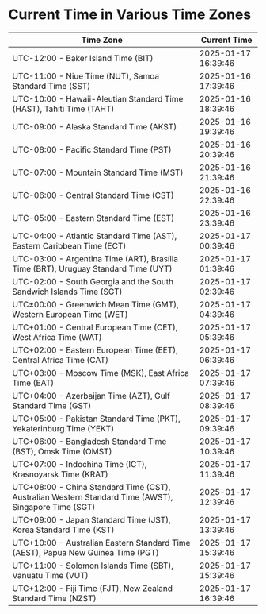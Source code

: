 # Current Time in Various Time Zones

| Time Zone | Current Time |
|-----------|--------------|
| UTC-12:00 - Baker Island Time (BIT) | 2025-01-17 16:39:46 |
| UTC-11:00 - Niue Time (NUT), Samoa Standard Time (SST) | 2025-01-16 17:39:46 |
| UTC-10:00 - Hawaii-Aleutian Standard Time (HAST), Tahiti Time (TAHT) | 2025-01-16 18:39:46 |
| UTC-09:00 - Alaska Standard Time (AKST) | 2025-01-16 19:39:46 |
| UTC-08:00 - Pacific Standard Time (PST) | 2025-01-16 20:39:46 |
| UTC-07:00 - Mountain Standard Time (MST) | 2025-01-16 21:39:46 |
| UTC-06:00 - Central Standard Time (CST) | 2025-01-16 22:39:46 |
| UTC-05:00 - Eastern Standard Time (EST) | 2025-01-16 23:39:46 |
| UTC-04:00 - Atlantic Standard Time (AST), Eastern Caribbean Time (ECT) | 2025-01-17 00:39:46 |
| UTC-03:00 - Argentina Time (ART), Brasília Time (BRT), Uruguay Standard Time (UYT) | 2025-01-17 01:39:46 |
| UTC-02:00 - South Georgia and the South Sandwich Islands Time (SGT) | 2025-01-17 02:39:46 |
| UTC±00:00 - Greenwich Mean Time (GMT), Western European Time (WET) | 2025-01-17 04:39:46 |
| UTC+01:00 - Central European Time (CET), West Africa Time (WAT) | 2025-01-17 05:39:46 |
| UTC+02:00 - Eastern European Time (EET), Central Africa Time (CAT) | 2025-01-17 06:39:46 |
| UTC+03:00 - Moscow Time (MSK), East Africa Time (EAT) | 2025-01-17 07:39:46 |
| UTC+04:00 - Azerbaijan Time (AZT), Gulf Standard Time (GST) | 2025-01-17 08:39:46 |
| UTC+05:00 - Pakistan Standard Time (PKT), Yekaterinburg Time (YEKT) | 2025-01-17 09:39:46 |
| UTC+06:00 - Bangladesh Standard Time (BST), Omsk Time (OMST) | 2025-01-17 10:39:46 |
| UTC+07:00 - Indochina Time (ICT), Krasnoyarsk Time (KRAT) | 2025-01-17 11:39:46 |
| UTC+08:00 - China Standard Time (CST), Australian Western Standard Time (AWST), Singapore Time (SGT) | 2025-01-17 12:39:46 |
| UTC+09:00 - Japan Standard Time (JST), Korea Standard Time (KST) | 2025-01-17 13:39:46 |
| UTC+10:00 - Australian Eastern Standard Time (AEST), Papua New Guinea Time (PGT) | 2025-01-17 15:39:46 |
| UTC+11:00 - Solomon Islands Time (SBT), Vanuatu Time (VUT) | 2025-01-17 15:39:46 |
| UTC+12:00 - Fiji Time (FJT), New Zealand Standard Time (NZST) | 2025-01-17 16:39:46 |
